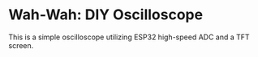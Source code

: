 # Wah-Wah: DIY Oscilloscope

This is a simple oscilloscope utilizing ESP32 high-speed ADC and a TFT screen.
